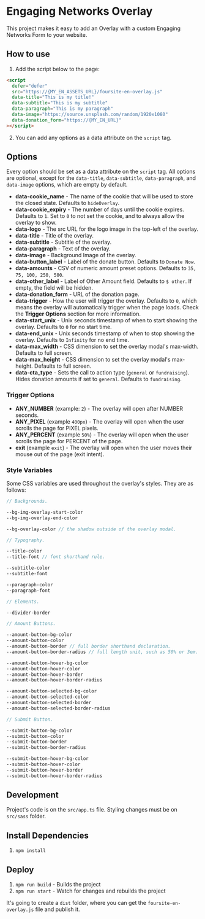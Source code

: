# Engaging Networks Overlay

This project makes it easy to add an Overlay with a custom Engaging Networks Form to your website.

## How to use

1. Add the script below to the page:

```html
<script
  defer="defer"
  src="https://{MY_EN_ASSETS_URL}/foursite-en-overlay.js"
  data-title="This is my title!"
  data-subtitle="This is my subtitle"
  data-paragraph="This is my paragraph"
  data-image="https://source.unsplash.com/random/1920x1080"
  data-donation_form="https://{MY_EN_URL}"
></script>
```

2. You can add any options as a data attribute on the `script` tag.

## Options

Every option should be set as a data attribute on the `script` tag. All options are optional, except for the `data-title`, `data-subtitle`, `data-paragraph`, and `data-image` options, which are empty by default.

- **data-cookie_name** - The name of the cookie that will be used to store the closed state. Defaults to `hideOverlay`.
- **data-cookie_expiry** - The number of days until the cookie expires. Defaults to `1`. Set to `0` to not set the cookie, and to always allow the overlay to show.
- **data-logo** - The src URL for the logo image in the top-left of the overlay.
- **data-title** - Title of the overlay.
- **data-subtitle** - Subtitle of the overlay.
- **data-paragraph** - Text of the overlay.
- **data-image** - Background Image of the overlay.
- **data-button_label** - Label of the donate button. Defaults to `Donate Now`.
- **data-amounts** - CSV of numeric amount preset options. Defaults to `35, 75, 100, 250, 500`.
- **data-other_label** - Label of Other Amount field. Defaults to `$ other`. If empty, the field will be hidden.
- **data-donation_form** - URL of the donation page.
- **data-trigger** - How the user will trigger the overlay. Defaults to `0`, which means the overlay will automatically trigger when the page loads. Check the **Trigger Options** section for more information.
- **data-start_unix** - Unix seconds timestamp of when to start showing the overlay. Defaults to `0` for no start time.
- **data-end_unix** - Unix seconds timestamp of when to stop showing the overlay. Defaults to `Infinity` for no end time.
- **data-max_width** - CSS dimension to set the overlay modal's max-width. Defaults to full screen.
- **data-max_height** - CSS dimension to set the overlay modal's max-height. Defaults to full screen.
- **data-cta_type** - Sets the call to action type (`general` or `fundraising`). Hides donation amounts if set to `general`. Defaults to `fundraising`.

### Trigger Options

- **ANY_NUMBER** (example: `2`) - The overlay will open after NUMBER seconds.
- **ANY_PIXEL** (example `400px`) - The overlay will open when the user scrolls the page for PIXEL pixels.
- **ANY_PERCENT** (example `50%`) - The overlay will open when the user scrolls the page for PERCENT of the page.
- **exit** (example `exit`) - The overlay will open when the user moves their mouse out of the page (exit intent).

### Style Variables

Some CSS variables are used throughout the overlay's styles. They are as follows:

```scss
// Backgrounds.

--bg-img-overlay-start-color
--bg-img-overlay-end-color

--bg-overlay-color // the shadow outside of the overlay modal.

// Typography.

--title-color
--title-font // font shorthand rule.

--subtitle-color
--subtitle-font

--paragraph-color
--paragraph-font

// Elements.

--divider-border

// Amount Buttons.

--amount-button-bg-color
--amount-button-color
--amount-button-border // full border shorthand declaration.
--amount-button-border-radius // full length unit, such as 50% or 3em.

--amount-button-hover-bg-color
--amount-button-hover-color
--amount-button-hover-border
--amount-button-hover-border-radius

--amount-button-selected-bg-color
--amount-button-selected-color
--amount-button-selected-border
--amount-button-selected-border-radius

// Submit Button.

--submit-button-bg-color
--submit-button-color
--submit-button-border
--submit-button-border-radius

--submit-button-hover-bg-color
--submit-button-hover-color
--submit-button-hover-border
--submit-button-hover-border-radius
```

## Development

Project's code is on the `src/app.ts` file. Styling changes must be on `src/sass` folder.

## Install Dependencies

1. `npm install`

## Deploy

1. `npm run build` - Builds the project
2. `npm run start` - Watch for changes and rebuilds the project

It's going to create a `dist` folder, where you can get the `foursite-en-overlay.js` file and publish it.
